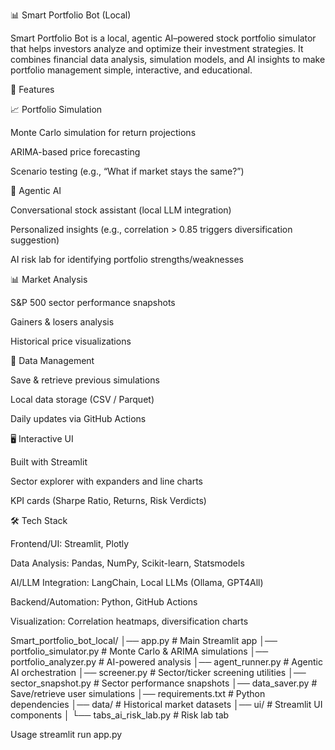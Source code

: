 📊 Smart Portfolio Bot (Local)

Smart Portfolio Bot is a local, agentic AI–powered stock portfolio simulator that helps investors analyze and optimize their investment strategies.
It combines financial data analysis, simulation models, and AI insights to make portfolio management simple, interactive, and educational.

🚀 Features

📈 Portfolio Simulation

Monte Carlo simulation for return projections

ARIMA-based price forecasting

Scenario testing (e.g., “What if market stays the same?”)

🤖 Agentic AI

Conversational stock assistant (local LLM integration)

Personalized insights (e.g., correlation > 0.85 triggers diversification suggestion)

AI risk lab for identifying portfolio strengths/weaknesses

📊 Market Analysis

S&P 500 sector performance snapshots

Gainers & losers analysis

Historical price visualizations

💾 Data Management

Save & retrieve previous simulations

Local data storage (CSV / Parquet)

Daily updates via GitHub Actions

🖥️ Interactive UI

Built with Streamlit

Sector explorer with expanders and line charts

KPI cards (Sharpe Ratio, Returns, Risk Verdicts)

🛠️ Tech Stack

Frontend/UI: Streamlit, Plotly

Data Analysis: Pandas, NumPy, Scikit-learn, Statsmodels

AI/LLM Integration: LangChain, Local LLMs (Ollama, GPT4All)

Backend/Automation: Python, GitHub Actions

Visualization: Correlation heatmaps, diversification charts

Smart_portfolio_bot_local/
│── app.py                     # Main Streamlit app
│── portfolio_simulator.py      # Monte Carlo & ARIMA simulations
│── portfolio_analyzer.py       # AI-powered analysis
│── agent_runner.py             # Agentic AI orchestration
│── screener.py                 # Sector/ticker screening utilities
│── sector_snapshot.py          # Sector performance snapshots
│── data_saver.py               # Save/retrieve user simulations
│── requirements.txt            # Python dependencies
│── data/                       # Historical market datasets
│── ui/                         # Streamlit UI components
│    └── tabs_ai_risk_lab.py    # Risk lab tab

Usage
streamlit run app.py